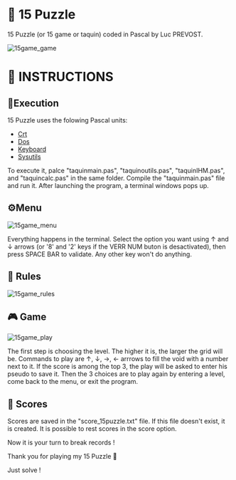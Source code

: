 # 🔢 15 Puzzle
15 Puzzle (or 15 game or taquin) coded in Pascal by Luc PREVOST.

![15game_game](https://user-images.githubusercontent.com/52052772/141159551-9ad9ea5b-9dda-45c1-a37c-b93121937d17.png)

📃 INSTRUCTIONS
============
## 🚀Execution
15 Puzzle uses the folowing Pascal units:
- [Crt](https://wiki.freepascal.org/Crt)
- [Dos](https://www.freepascal.org/docs-html/rtl/dos/index.html)
- [Keyboard](https://www.freepascal.org/docs-html/rtl/keyboard/index.html)
- [Sysutils](https://www.freepascal.org/docs-html/rtl/sysutils/index.html)

To execute it, palce "taquinmain.pas", "taquinoutils.pas", "taquinIHM.pas", and "taquincalc.pas" in the same folder. Compile the "taquinmain.pas" file and run it. After launching the program, a terminal windows pops up.

## ⚙️Menu
![15game_menu](https://user-images.githubusercontent.com/52052772/141158131-814697e8-61f0-4931-9e86-b2170d9c243d.png)

Everything happens in the terminal. Select the option you want using ↑ and ↓ arrows (or '8' and '2' keys if the VERR NUM buton is desactivated), then press SPACE BAR to validate. Any other key won't do anything.

## 📏 Rules
![15game_rules](https://user-images.githubusercontent.com/52052772/141159856-64e6405d-14bb-4024-a3de-4eba21ff994a.png)

## 🎮 Game
![15game_play](https://user-images.githubusercontent.com/52052772/141160882-fa3dbb99-8579-40d3-af2a-234a10714e78.png)

The first step is choosing the level. The higher it is, the larger the grid will be. Commands to play are ↑, ↓, →, ← arrrows to fill the void with a number next to it. If the score is among the top 3, the play will be asked to enter his pseudo to save it. Then the 3 choices are to play again by entering a level, come back to the menu, or exit the program.
## 🥇 Scores
Scores are saved in the "score_15puzzle.txt" file. If this file doesn't exist, it is created. It is possible to rest scores in the score option.

Now it is your turn to break records !

Thank you for playing my 15 Puzzle 🙂

Just solve !
